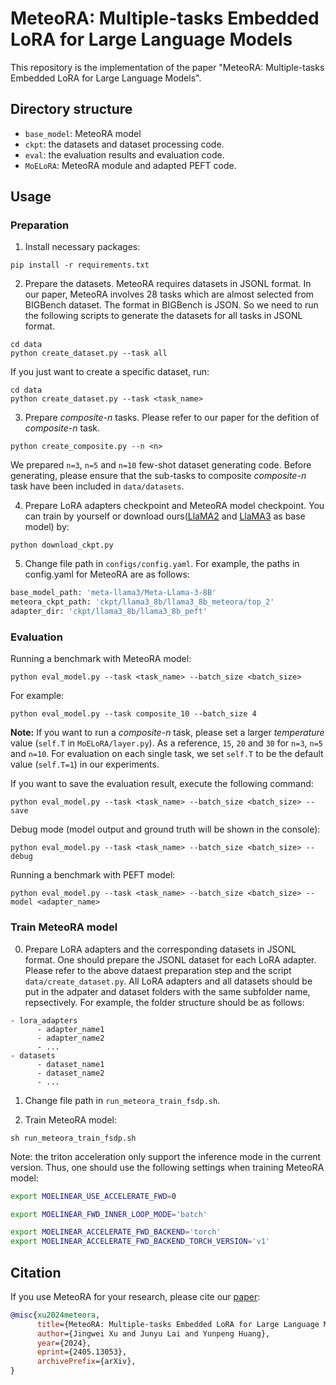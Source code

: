 # MeteoRA: Multiple-tasks Embedded LoRA for Large Language Models

This repository is the implementation of the paper "MeteoRA: Multiple-tasks Embedded LoRA for Large Language Models".

## Directory structure

- `base_model`: MeteoRA model
- `ckpt`: the datasets and dataset processing code.
- `eval`: the evaluation results and evaluation code.
- `MoELoRA`: MeteoRA module and adapted PEFT code.

## Usage

### Preparation

1. Install necessary packages:
```shell
pip install -r requirements.txt
```

2. Prepare the datasets. MeteoRA requires datasets in JSONL format. In our paper, MeteoRA involves 28 tasks which are almost selected from BIGBench dataset. The format in BIGBench is JSON. So we need to run the following scripts to generate the datasets for all tasks in JSONL format.
```shell
cd data
python create_dataset.py --task all
```

If you just want to create a specific dataset, run:
```shell
cd data
python create_dataset.py --task <task_name>

```
3. Prepare *composite-n* tasks. Please refer to our paper for the defition of *composite-n* task.
```shell
python create_composite.py --n <n>
```
We prepared `n=3`, `n=5` and `n=10` few-shot dataset generating code. Before generating, please ensure that the sub-tasks to composite *composite-n* task have been included in `data/datasets`.


4. Prepare LoRA adapters checkpoint and MeteoRA model checkpoint. You can train by yourself or download ours([LlaMA2](https://huggingface.co/hDPQ4gi9BG/MeteoRA_llama2_13b) and [LlaMA3](https://huggingface.co/hDPQ4gi9BG/MeteoRA_llama3_8b) as base model) by:
```shell
python download_ckpt.py
```

5. Change file path in `configs/config.yaml`.
For example, the paths in config.yaml for MeteoRA are as follows:

```sh
base_model_path: 'meta-llama3/Meta-Llama-3-8B'
meteora_ckpt_path: 'ckpt/llama3_8b/llama3_8b_meteora/top_2'
adapter_dir: 'ckpt/llama3_8b/llama3_8b_peft'
```

### Evaluation

Running a benchmark with MeteoRA model:
```shell
python eval_model.py --task <task_name> --batch_size <batch_size> 
```

For example:
```shell
python eval_model.py --task composite_10 --batch_size 4 
```

**Note:** If you want to run a *composite-n* task, please set a larger *temperature* value (`self.T` in `MoELoRA/layer.py`). As a reference, `15`, `20` and `30` for `n=3`, `n=5` and `n=10`. For evaluation on each single task, we set `self.T` to be the default value (`self.T=1`) in our experiments.


If you want to save the evaluation result, execute the following command:
```shell
python eval_model.py --task <task_name> --batch_size <batch_size> --save
```

Debug mode (model output and ground truth will be shown in the console):
```shell
python eval_model.py --task <task_name> --batch_size <batch_size> --debug
```

Running a benchmark with PEFT model:
```shell
python eval_model.py --task <task_name> --batch_size <batch_size> --model <adapter_name>
```

### Train MeteoRA model

0. Prepare LoRA adapters and the corresponding datasets in JSONL format. One should prepare the JSONL dataset for each LoRA adapter. Please refer to the above dataest preparation step and the script ```data/create_dataset.py```. All LoRA adapters and all datasets should be put in the adpater and dataset folders with the same subfolder name, repsectively. For example, the folder structure should be as follows:
```
- lora_adapters
      - adapter_name1
      - adapter_name2
      - ...
- datasets
      - dataset_name1
      - dataset_name2
      - ...
```

1. Change file path in `run_meteora_train_fsdp.sh`. 


2. Train MeteoRA model:
```shell
sh run_meteora_train_fsdp.sh
```

Note: the triton acceleration only support the inference mode in the current version. Thus, one should use the following settings when training MeteoRA model:

```sh
export MOELINEAR_USE_ACCELERATE_FWD=0

export MOELINEAR_FWD_INNER_LOOP_MODE='batch'

export MOELINEAR_ACCELERATE_FWD_BACKEND='torch'
export MOELINEAR_ACCELERATE_FWD_BACKEND_TORCH_VERSION='v1'
```

## Citation

If you use MeteoRA for your research, please cite our [paper](https://arxiv.org/abs/2405.13053):
```bibtex
@misc{xu2024meteora,
      title={MeteoRA: Multiple-tasks Embedded LoRA for Large Language Models}, 
      author={Jingwei Xu and Junyu Lai and Yunpeng Huang},
      year={2024},
      eprint={2405.13053},
      archivePrefix={arXiv},
}
```